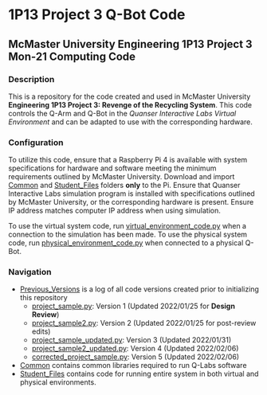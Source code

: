 
# 1P13 Project 3 Q-Bot Code

## McMaster University Engineering 1P13 Project 3 Mon&#8209;21 Computing Code

### Description

This is a repository for the code created and used in McMaster University
**Engineering 1P13 Project 3: Revenge of the Recycling System**. This code
controls the Q-Arm and Q-Bot in the *Quanser Interactive Labs Virtual 
Environment* and can be adapted to use with the corresponding hardware.

### Configuration

To utilize this code, ensure that a Raspberry Pi 4 is available with system
specifications for hardware and software meeting the minimum requirements
outlined by McMaster University. Download and import [Common][9] and
[Student_Files][10] folders **only** to the Pi. Ensure that Quanser Interactive
Labs simulation program is installed with specifications outlined by McMaster
University, or the corresponding hardware is present. Ensure IP address matches
computer IP address when using simulation.

To use the virtual system code, run [virtual_environment_code.py][1] when a
connection to the simulation has been made. To use the physical system code,
run [physical_environment_code.py][3] when connected to a physical Q-Bot.

### Navigation

- [Previous_Versions][2] is a log of all code versions created prior to initializing this repository
  - [project_sample.py][4]: Version 1 (Updated 2022/01/25 for **Design Review**)
  - [project_sample2.py][5]: Version 2 (Updated 2022/01/25 for post-review edits)
  - [project_sample_updated.py][6]: Version 3 (Updated 2022/01/31)
  - [project_sample2_updated.py][7]: Version 4 (Updated 2022/02/06)
  - [corrected_project_sample.py][8]: Version 5 (Updated 2022/02/06)
- [Common][9] contains common libraries required to run Q-Labs software
- [Student_Files][10] contains code for running entire system in both virtual and physical environments.

[1]: Student_Files/virtual_environment_code.py
[2]: Previous_Versions
[3]: Student_Files/physical_environment_code.py
[4]: Previous_Versions/project_sample.py
[5]: Previous_Versions/project_sample2.py
[6]: Previous_Versions/project_sample_updated.py
[7]: Previous_Versions/project_sample2_updated.py
[8]: Previous_Versions/corrected_project_sample.py
[9]: Common
[10]: Student_Files
